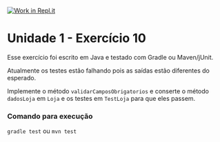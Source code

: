 [![Work in Repl.it](https://classroom.github.com/assets/work-in-replit-14baed9a392b3a25080506f3b7b6d57f295ec2978f6f33ec97e36a161684cbe9.svg)](https://classroom.github.com/online_ide?assignment_repo_id=3299439&assignment_repo_type=AssignmentRepo)
# Unidade 1 - Exercício 10
Esse exercício foi escrito em Java e testado com Gradle ou Maven/jUnit.

Atualmente os testes estão falhando pois as saídas estão diferentes do esperado.

Implemente o método `validarCamposObrigatorios` e conserte o método `dadosLoja` em `Loja` e os testes em `TestLoja` para que eles passem.

### Comando para execução
`gradle test`
ou
`mvn test`
